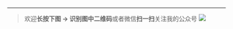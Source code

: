 -----
> 欢迎**长按下图 -> 识别图中二维码**或者微信**扫一扫**关注我的公众号
> ![](https://ws1.sinaimg.cn/large/c0bee4a0gy1fpzuv3q8ayj20w60ea11n.jpg)

